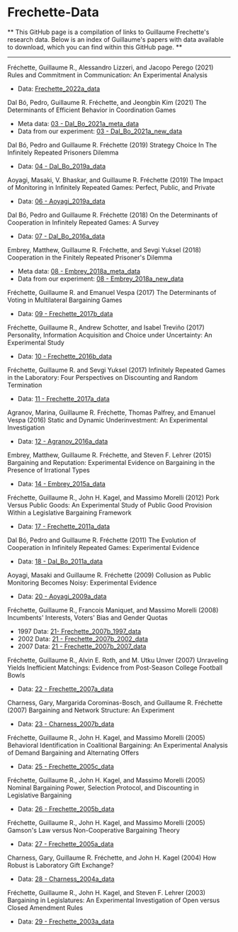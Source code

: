 # Frechette-Data
** This GitHub page is a compilation of links to Guillaume Frechette's research data. Below is an index of Guillaume's papers with data available to download, which you can find within this GitHub page. **

-----

Fréchette, Guillaume R., Alessandro Lizzeri, and Jacopo Perego (2021)
Rules and Commitment in Communication: An Experimental Analysis
  * Data: [Frechette_2022a_data](Frechette_2022a_data.txt)

Dal Bó, Pedro, Guillaume R. Fréchette, and Jeongbin Kim (2021)
The Determinants of Efficient Behavior in Coordination Games
  * Meta data: [03 - Dal_Bo_2021a_meta_data](03%20-%20Dal_Bo_2021a_meta_data.txt)
  * Data from our experiment: [03 - Dal_Bo_2021a_new_data](03%20-%20Dal_Bo_2021a_new_data.txt)

Dal Bó, Pedro and Guillaume R. Fréchette (2019)
Strategy Choice In The Infinitely Repeated Prisoners Dilemma
  * Data: [04 - Dal_Bo_2019a_data](04%20-%20Dal_Bo_2019a_data.txt)

Aoyagi, Masaki, V. Bhaskar, and Guillaume R. Fréchette (2019)
The Impact of Monitoring in Infinitely Repeated Games: Perfect, Public, and Private
  * Data: [06 - Aoyagi_2019a_data](06%20-%20Aoyagi_2019a_data.txt)

Dal Bó, Pedro and Guillaume R. Fréchette (2018)
On the Determinants of Cooperation in Infinitely Repeated Games: A Survey
  * Data: [07 - Dal_Bo_2016a_data](07%20-%20Dal_Bo_2016a_data.txt)

Embrey, Matthew, Guillaume R. Fréchette, and Sevgi Yuksel (2018)
Cooperation in the Finitely Repeated Prisoner's Dilemma
  * Meta data: [08 - Embrey_2018a_meta_data](08%20-%20Embrey_2018a_meta_data.txt)
  * Data from our experiment: [08 - Embrey_2018a_new_data](08%20-%20Embrey_2018a_new_data.txt)

Fréchette, Guillaume R. and Emanuel Vespa (2017)
The Determinants of Voting in Multilateral Bargaining Games
  * Data: [09 - Frechette_2017b_data](09%20-%20Frechette_2017b_data.txt)

Fréchette, Guillaume R., Andrew Schotter, and Isabel Treviño (2017)
Personality, Information Acquisition and Choice under Uncertainty: An Experimental Study
  * Data: [10 - Frechette_2016b_data](10%20-%20Frechette_2016b_data.txt)
  
Fréchette, Guillaume R. and Sevgi Yuksel (2017)
Infinitely Repeated Games in the Laboratory: Four Perspectives on Discounting and Random Termination
  * Data: [11 - Frechette_2017a_data](11%20-%20Frechette_2017a_data.txt)

Agranov, Marina, Guillaume R. Fréchette, Thomas Palfrey, and Emanuel Vespa (2016)
Static and Dynamic Underinvestment: An Experimental Investigation
  * Data: [12 - Agranov_2016a_data](12%20-%20Agranov_2016a_data.txt)

Embrey, Matthew, Guillaume R. Fréchette, and Steven F. Lehrer (2015)
Bargaining and Reputation: Experimental Evidence on Bargaining in the Presence of Irrational Types
  * Data: [14 - Embrey_2015a_data](14%20-%20Embrey_2015a_data.txt)

Fréchette, Guillaume R., John H. Kagel, and Massimo Morelli (2012)
Pork Versus Public Goods: An Experimental Study of Public Good Provision Within a Legislative Bargaining Framework
  * Data: [17 - Frechette_2011a_data](17%20-%20Frechette_2011a_data.txt)

Dal Bó, Pedro and Guillaume R. Fréchette (2011)
The Evolution of Cooperation in Infinitely Repeated Games: Experimental Evidence
  * Data: [18 - Dal_Bo_2011a_data](18%20-%20Dal_Bo_2011a_data.txt)

Aoyagi, Masaki and Guillaume R. Fréchette (2009)
Collusion as Public Monitoring Becomes Noisy: Experimental Evidence
  * Data: [20 - Aoyagi_2009a_data](20%20-%20Aoyagi_2009a_data.txt)

Fréchette, Guillaume R., Francois Maniquet, and Massimo Morelli (2008)
Incumbents' Interests, Voters' Bias and Gender Quotas
  * 1997 Data: [21- Frechette_2007b_1997_data](21%20-%20Frechette_2007b_1997_data.txt)
  * 2002 Data: [21 - Frechette_2007b_2002_data](21%20-%20Frechette_2007b_2002_data.txt)
  * 2007 Data: [21 - Frechette_2007b_2007_data](21%20-%20Frechette_2007b_2007_data.txt)

Fréchette, Guillaume R., Alvin E. Roth, and M. Utku Unver (2007)
Unraveling Yields Inefficient Matchings: Evidence from Post-Season College Football Bowls
  * Data: [22 - Frechette_2007a_data](22%20-%20Frechette_2007a_data.txt)

Charness, Gary, Margarida Corominas-Bosch, and Guillaume R. Fréchette (2007)
Bargaining and Network Structure: An Experiment
  * Data: [23 - Charness_2007b_data](23%20-%20Charness_2007b_data.txt)

Fréchette, Guillaume R., John H. Kagel, and Massimo Morelli (2005)
Behavioral Identification in Coalitional Bargaining: An Experimental Analysis of Demand Bargaining and Alternating Offers
  * Data: [25 - Frechette_2005c_data](25%20-%20Frechette_2005c_data.txt)

Fréchette, Guillaume R., John H. Kagel, and Massimo Morelli (2005)
Nominal Bargaining Power, Selection Protocol, and Discounting in Legislative Bargaining
  * Data: [26 - Frechette_2005b_data](26%20-%20Frechette_2005b_data.txt)

Fréchette, Guillaume R., John H. Kagel, and Massimo Morelli (2005)
Gamson's Law versus Non-Cooperative Bargaining Theory
  * Data: [27 - Frechette_2005a_data](27%20-%20Frechette_2005a_data.txt)

Charness, Gary, Guillaume R. Fréchette, and John H. Kagel (2004)
How Robust is Laboratory Gift Exchange?
  * Data: [28 - Charness_2004a_data](28%20-%20Charness_2004a_data.txt)

Fréchette, Guillaume R., John H. Kagel, and Steven F. Lehrer (2003)
Bargaining in Legislatures: An Experimental Investigation of Open versus Closed Amendment Rules
  * Data: [29 - Frechette_2003a_data](29%20-%20Frechette_2003a_data.txt)
